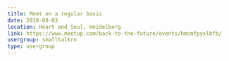 ```yaml
---
title: Meet on a regular basis
date: 2018-08-03
location: Heart and Soul, Heidelberg
link: https://www.meetup.com/back-to-the-future/events/hmcmfpyxlbfb/
usergroup: smalltalkrn
type: usergroup
---
```

